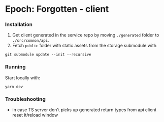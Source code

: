 # Epoch: Forgotten - client

### Installation

1. Get client generated in the service repo by moving `./generated` folder to `./src/common/api`.
2. Fetch `public` folder with static assets from the storage submodule with:

```
git submodule update --init --recursive
```

### Running

Start locally with:

```
yarn dev
```

### Troubleshooting

-   in case TS server don't picks up generated return types from api client reset it/reload window
